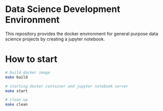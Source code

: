 # Data Science Development Environment

This repository provides the docker environment for general purpose data science projects by creating a jupyter notebook.

# How to start

```bash
# build docker image
make build

# starting docker container and jupyter notebook server
make start

# clean up
make clean
```
